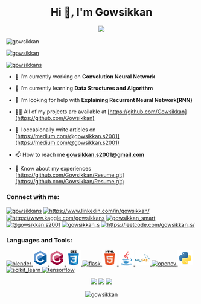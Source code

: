 
<h1 align="center">Hi 👋, I'm Gowsikkan </h1>

<p align="center">
  <img src="(https://user-images.githubusercontent.com/66643168/126974663-5b9d2832-500c-42e5-b638-699c809dc713.gif" height="230"/>
</p>

<p align="left"> <img src="https://komarev.com/ghpvc/?username=gowsikkan&label=Profile%20views&color=0e75b6&style=flat" alt="gowsikkan" /> </p>

<p align="left"> <a href="https://github.com/ryo-ma/github-profile-trophy"><img src="https://github-profile-trophy.vercel.app/?username=gowsikkan" alt="gowsikkan" /></a> </p>

<p align="left"> <a href="https://twitter.com/gowsikkans" target="blank"><img src="https://img.shields.io/twitter/follow/gowsikkans?logo=twitter&style=for-the-badge" alt="gowsikkans" /></a> </p>

- 🔭 I’m currently working on **Convolution Neural Network**

- 🌱 I’m currently learning **Data Structures and Algorithm**

- 🤝 I’m looking for help with **Explaining Recurrent Neural Network(RNN)**

- 👨‍💻 All of my projects are available at [https://github.com/Gowsikkan](https://github.com/Gowsikkan)

- 📝 I occasionally write articles on [https://medium.com/@gowsikkan.s2001](https://medium.com/@gowsikkan.s2001)

- 📫 How to reach me **gowsikkan.s2001@gmail.com**

- 📄 Know about my experiences [https://github.com/Gowsikkan/Resume.git](https://github.com/Gowsikkan/Resume.git)

<h3 align="left">Connect with me:</h3>
<p align="left">
<a href="https://twitter.com/gowsikkans" target="blank"><img align="center" src="https://raw.githubusercontent.com/rahuldkjain/github-profile-readme-generator/master/src/images/icons/Social/twitter.svg" alt="gowsikkans" height="30" width="40" /></a>
<a href="https://linkedin.com/in/https://www.linkedin.com/in/gowsikkan/" target="blank"><img align="center" src="https://raw.githubusercontent.com/rahuldkjain/github-profile-readme-generator/master/src/images/icons/Social/linked-in-alt.svg" alt="https://www.linkedin.com/in/gowsikkan/" height="30" width="40" /></a>
<a href="https://kaggle.com/https://www.kaggle.com/gowsikkans" target="blank"><img align="center" src="https://raw.githubusercontent.com/rahuldkjain/github-profile-readme-generator/master/src/images/icons/Social/kaggle.svg" alt="https://www.kaggle.com/gowsikkans" height="30" width="40" /></a>
<a href="https://instagram.com/gowsikkan_smart" target="blank"><img align="center" src="https://raw.githubusercontent.com/rahuldkjain/github-profile-readme-generator/master/src/images/icons/Social/instagram.svg" alt="gowsikkan_smart" height="30" width="40" /></a>
<a href="https://medium.com/@gowsikkan.s2001" target="blank"><img align="center" src="https://raw.githubusercontent.com/rahuldkjain/github-profile-readme-generator/master/src/images/icons/Social/medium.svg" alt="@gowsikkan.s2001" height="30" width="40" /></a>
<a href="https://www.hackerrank.com/gowsikkan_s" target="blank"><img align="center" src="https://raw.githubusercontent.com/rahuldkjain/github-profile-readme-generator/master/src/images/icons/Social/hackerrank.svg" alt="gowsikkan_s" height="30" width="40" /></a>
<a href="https://www.leetcode.com/https://leetcode.com/gowsikkan_s/" target="blank"><img align="center" src="https://raw.githubusercontent.com/rahuldkjain/github-profile-readme-generator/master/src/images/icons/Social/leet-code.svg" alt="https://leetcode.com/gowsikkan_s/" height="30" width="40" /></a>
</p>

<h3 align="left">Languages and Tools:</h3>
<p align="left"> <a href="https://www.blender.org/" target="_blank"> <img src="https://download.blender.org/branding/community/blender_community_badge_white.svg" alt="blender" width="40" height="40"/> </a> <a href="https://www.cprogramming.com/" target="_blank"> <img src="https://raw.githubusercontent.com/devicons/devicon/master/icons/c/c-original.svg" alt="c" width="40" height="40"/> </a> <a href="https://www.w3schools.com/cpp/" target="_blank"> <img src="https://raw.githubusercontent.com/devicons/devicon/master/icons/cplusplus/cplusplus-original.svg" alt="cplusplus" width="40" height="40"/> </a> <a href="https://www.w3schools.com/css/" target="_blank"> <img src="https://raw.githubusercontent.com/devicons/devicon/master/icons/css3/css3-original-wordmark.svg" alt="css3" width="40" height="40"/> </a> <a href="https://flask.palletsprojects.com/" target="_blank"> <img src="https://www.vectorlogo.zone/logos/pocoo_flask/pocoo_flask-icon.svg" alt="flask" width="40" height="40"/> </a> <a href="https://www.w3.org/html/" target="_blank"> <img src="https://raw.githubusercontent.com/devicons/devicon/master/icons/html5/html5-original-wordmark.svg" alt="html5" width="40" height="40"/> </a> <a href="https://www.java.com" target="_blank"> <img src="https://raw.githubusercontent.com/devicons/devicon/master/icons/java/java-original.svg" alt="java" width="40" height="40"/> </a> <a href="https://www.mysql.com/" target="_blank"> <img src="https://raw.githubusercontent.com/devicons/devicon/master/icons/mysql/mysql-original-wordmark.svg" alt="mysql" width="40" height="40"/> </a> <a href="https://opencv.org/" target="_blank"> <img src="https://www.vectorlogo.zone/logos/opencv/opencv-icon.svg" alt="opencv" width="40" height="40"/> </a> <a href="https://www.python.org" target="_blank"> <img src="https://raw.githubusercontent.com/devicons/devicon/master/icons/python/python-original.svg" alt="python" width="40" height="40"/> </a> <a href="https://scikit-learn.org/" target="_blank"> <img src="https://upload.wikimedia.org/wikipedia/commons/0/05/Scikit_learn_logo_small.svg" alt="scikit_learn" width="40" height="40"/> </a> <a href="https://www.tensorflow.org" target="_blank"> <img src="https://www.vectorlogo.zone/logos/tensorflow/tensorflow-icon.svg" alt="tensorflow" width="40" height="40"/> </a> </p>

<p align= "center">
  <img height= "150" src="https://github-readme-stats.vercel.app/api?username=Gowsikkan&theme=react&show_icons=true&include_all_commits=true" />
  <img height= "150" src="https://github-readme-stats.vercel.app/api/top-langs/?username=Gowsikkan&theme=react&layout=compact" />
  <img height= "150" src="https://activity-graph.herokuapp.com/graph?username=Gowsikkan&theme=react&layout=compact" />
</p>

<p align="center"><img align="center" src="https://github-readme-streak-stats.herokuapp.com/?user=gowsikkan&&theme=react&layout=compact"" alt="gowsikkan" /></p>
